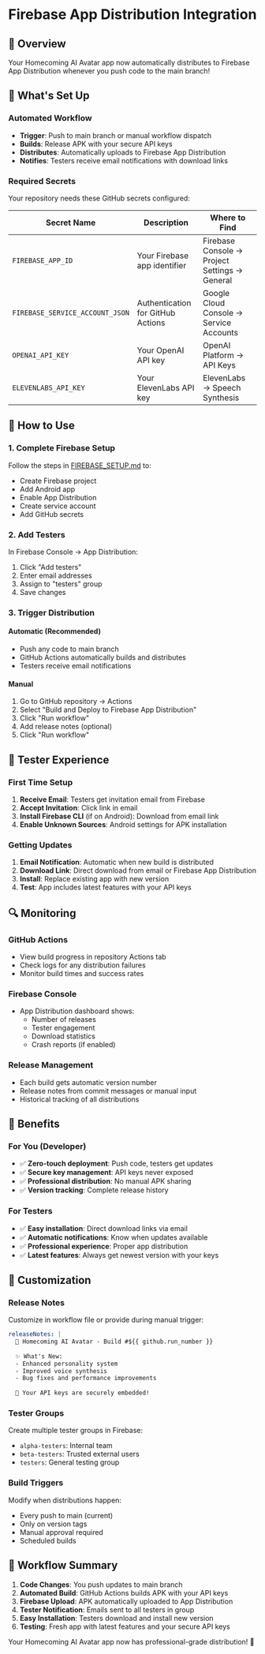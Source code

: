 # Firebase App Distribution Integration

## 🎯 Overview
Your Homecoming AI Avatar app now automatically distributes to Firebase App Distribution whenever you push code to the main branch!

## 🔧 What's Set Up

### Automated Workflow
- **Trigger**: Push to main branch or manual workflow dispatch
- **Builds**: Release APK with your secure API keys
- **Distributes**: Automatically uploads to Firebase App Distribution
- **Notifies**: Testers receive email notifications with download links

### Required Secrets
Your repository needs these GitHub secrets configured:

| Secret Name | Description | Where to Find |
|-------------|-------------|---------------|
| `FIREBASE_APP_ID` | Your Firebase app identifier | Firebase Console → Project Settings → General |
| `FIREBASE_SERVICE_ACCOUNT_JSON` | Authentication for GitHub Actions | Google Cloud Console → Service Accounts |
| `OPENAI_API_KEY` | Your OpenAI API key | OpenAI Platform → API Keys |
| `ELEVENLABS_API_KEY` | Your ElevenLabs API key | ElevenLabs → Speech Synthesis |

## 🚀 How to Use

### 1. Complete Firebase Setup
Follow the steps in [FIREBASE_SETUP.md](FIREBASE_SETUP.md) to:
- Create Firebase project
- Add Android app
- Enable App Distribution
- Create service account
- Add GitHub secrets

### 2. Add Testers
In Firebase Console → App Distribution:
1. Click "Add testers"
2. Enter email addresses
3. Assign to "testers" group
4. Save changes

### 3. Trigger Distribution

#### Automatic (Recommended)
- Push any code to main branch
- GitHub Actions automatically builds and distributes
- Testers receive email notifications

#### Manual
1. Go to GitHub repository → Actions
2. Select "Build and Deploy to Firebase App Distribution"
3. Click "Run workflow"
4. Add release notes (optional)
5. Click "Run workflow"

## 📱 Tester Experience

### First Time Setup
1. **Receive Email**: Testers get invitation email from Firebase
2. **Accept Invitation**: Click link in email
3. **Install Firebase CLI** (if on Android): Download from email link
4. **Enable Unknown Sources**: Android settings for APK installation

### Getting Updates
1. **Email Notification**: Automatic when new build is distributed
2. **Download Link**: Direct download from email or Firebase App Distribution
3. **Install**: Replace existing app with new version
4. **Test**: App includes latest features with your API keys

## 🔍 Monitoring

### GitHub Actions
- View build progress in repository Actions tab
- Check logs for any distribution failures
- Monitor build times and success rates

### Firebase Console
- App Distribution dashboard shows:
  - Number of releases
  - Tester engagement
  - Download statistics
  - Crash reports (if enabled)

### Release Management
- Each build gets automatic version number
- Release notes from commit messages or manual input
- Historical tracking of all distributions

## 🎁 Benefits

### For You (Developer)
- ✅ **Zero-touch deployment**: Push code, testers get updates
- ✅ **Secure key management**: API keys never exposed
- ✅ **Professional distribution**: No manual APK sharing
- ✅ **Version tracking**: Complete release history

### For Testers
- ✅ **Easy installation**: Direct download links via email
- ✅ **Automatic notifications**: Know when updates available
- ✅ **Professional experience**: Proper app distribution
- ✅ **Latest features**: Always get newest version with your keys

## 🔧 Customization

### Release Notes
Customize in workflow file or provide during manual trigger:
```yaml
releaseNotes: |
  🤖 Homecoming AI Avatar - Build #${{ github.run_number }}
  
  ✨ What's New:
  - Enhanced personality system
  - Improved voice synthesis
  - Bug fixes and performance improvements
  
  📱 Your API keys are securely embedded!
```

### Tester Groups
Create multiple tester groups in Firebase:
- `alpha-testers`: Internal team
- `beta-testers`: Trusted external users  
- `testers`: General testing group

### Build Triggers
Modify when distributions happen:
- Every push to main (current)
- Only on version tags
- Manual approval required
- Scheduled builds

## 🔄 Workflow Summary

1. **Code Changes**: You push updates to main branch
2. **Automated Build**: GitHub Actions builds APK with your API keys
3. **Firebase Upload**: APK automatically uploaded to App Distribution
4. **Tester Notification**: Emails sent to all testers in group
5. **Easy Installation**: Testers download and install new version
6. **Testing**: Fresh app with latest features and your secure API keys

Your Homecoming AI Avatar app now has professional-grade distribution! 🎉